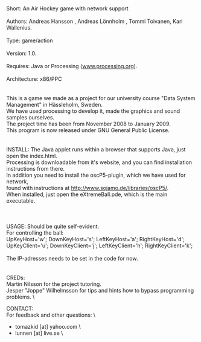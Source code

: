 \
Short:        An Air Hockey game with network support\
\
Authors:      Andreas Hansson , Andreas Lönnholm , Tommi Toivanen, Karl Wallenius.\
\
Type:         game/action\
\
Version:      1.0.\
\
Requires:     Java or Processing (www.processing.org).\
\
Architecture: x86/PPC\
\
\
This is a game we made as a project for our university course "Data System Management" in Hässleholm, Sweden.\
We have used processing to develop it, made the graphics and sound samples ourselves.\
The project time has been from November 2008 to January 2009.\
This program is now released under GNU General Public License.\
\
\
INSTALL:
The Java applet runs within a browser that supports Java, just open the index.html.\
Processing is downloadable from it's website, and you can find installation instructions from there.\
In addition you need to install the  oscP5-plugin, which we have used for network,\
found with instructions at http://www.sojamo.de/libraries/oscP5/. \
When installed, just open the eXtremeBall.pde, which is the main executable. \
\
\
\
USAGE:
Should be quite self-evident.\
For controlling the ball:\
 UpKeyHost='w'; DownKeyHost='s'; LeftKeyHost='a'; RightKeyHost='d';\
 UpKeyClient='u'; DownKeyClient='j'; LeftKeyClient='h'; RightKeyClient='k';\
 \
The IP-adresses needs to be set in the code for now. \
\
\
CREDs: \
Martin Nilsson for the project tutoring. \
Jesper "Joppe" Wilhelmsson for tips and hints how to bypass programming problems. \


CONTACT: \
For feedback and other questions: \
* tomazkid [at] yahoo.com \
* lunnen [at] live.se \




